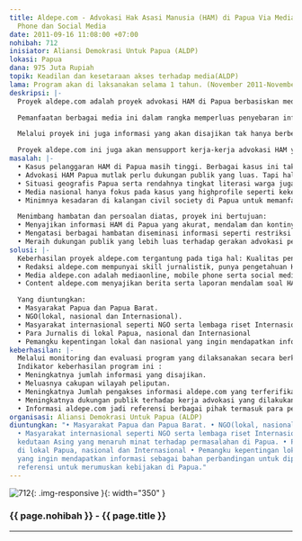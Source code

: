 ```yaml
---
title: Aldepe.com - Advokasi Hak Asasi Manusia (HAM) di Papua Via Media Online, Mobile
  Phone dan Social Media
date: 2011-09-16 11:08:00 +07:00
nohibah: 712
inisiator: Aliansi Demokrasi Untuk Papua (ALDP)
lokasi: Papua
dana: 975 Juta Rupiah
topik: Keadilan dan kesetaraan akses terhadap media(ALDP)
lama: Program akan di laksanakan selama 1 tahun. (November 2011-November 2012)
deskripsi: |-
  Proyek aldepe.com adalah proyek advokasi HAM di Papua berbasiskan media. HAM yang dimaksud bukan hanya hak sipil dan politik (sipol) saja, tapi juga juga hak ekonomi,sosial dan budaya (ecosob) seperti pengelolaan SDA (Sumber Daya Alam), pendidikan, ekonomi dan kesehatan. Sementara, media yang dimaksud adalah media online, mobile phone dan social media seperti twitter, facebook dan lain-lain. Proyek ini menyempurnakan media advokasi ALDP sebelumnya yaitu www.aldepe.com yang saat ini masih berbasiskan media online.

  Pemanfaatan berbagai media ini dalam rangka memperluas penyebaran informasi yang tujuan akhirnya memperluas dukungan publik terhadap proses advokasi HAM di Papua. Selain itu pemanfaatan berbagai media ini juga bisa jadi solusi atas berbagai hambatan proses diseminasi informasi di Papua seperti hambatan geografis serta pembatasan informasi di Papua yang selama ini masih dilakukan pemerintah.

  Melalui proyek ini juga informasi yang akan disajikan tak hanya berbentuk teks tapi juga images dan video. Selain untuk memperkuat pengaruh sebuah pesan, images dan video diharapkan juga bisa jadi solusi atas tingkat literasi warga Papua yang masih rendah serta persoalan belum akrabnya sebagian warga Papua dengan teknologi informasi.

  Proyek aldepe.com ini juga akan mensupport kerja-kerja advokasi HAM yang dilakukan ALDP serta NGO lainnya di Papua.
masalah: |-
  • Kasus pelanggaran HAM di Papua masih tinggi. Berbagai kasus ini tak pernah tuntas diselesaikan pemerintah. Padahal penyelesaian kasus HAM jadi salahsatu solusi menciptakan Papua Tanah Damai.
  • Advokasi HAM Papua mutlak perlu dukungan publik yang luas. Tapi hal ini sulit diraih, karena pemerintah melakukan restriksi informasi. Misalnya, media asing dilarang melakukan kerja jurnalistik. Halaman-halaman koran lokal dibeli pemerintah sehingga informasi dimonopoli.
  • Situasi geografis Papua serta rendahnya tingkat literasi warga juga jadi hambatan lain bagi proses diseminasi informasi.
  • Media nasional hanya fokus pada kasus yang highprofile seperti kekerasan aparat keamanan. Itu pun pemberitaannya kerap tak kontinyu. Sementara berita soal hak Ecosob seperti pengelolaan sumber daya alam, pendidikan, ekonomi dan kesehatan terabaikan karena dianggap tak punya news value yang tinggi.
  • Minimnya kesadaran di kalangan civil society di Papua untuk memanfaatkan media sebagai sarana advokasi. Dari sekitar 184 LSM di Papua hanya 15 lembaga yang memiliki website. Itupun kebanyakan informasinya tak update dan hanya copy paste dari media umum.

  Menimbang hambatan dan persoalan diatas, proyek ini bertujuan:
  • Menyajikan informasi HAM di Papua yang akurat, mendalam dan kontinyu sehingga bisa dimanfaatkan buat kepentingan advokasi.
  • Mengatasi berbagai hambatan diseminasi informasi seperti restriksi informasi, faktor geografis serta rendahnya tingkat literasi warga.
  • Meraih dukungan publik yang lebih luas terhadap gerakan advokasi pelanggaran HAM di Papua.
solusi: |-
  Keberhasilan proyek aldepe.com tergantung pada tiga hal: Kualitas pengelola, pilihan jenis media serta content media. Karenanya:
  • Redaksi aldepe.com mempunyai skill jurnalistik, punya pengetahuan HAM serta faham teknologi.
  • Media aldepe.con adalah mediaonline, mobile phone serta social media. Informasi yang disajikan berbentuk teks, images dan video. Format images serta videonya dipilih yang mudah diakses mobile phone. Hal-hal tadi bertujuan untuk mengatasi berbagai halangan yang telah disebut sebelumnya. Contohnya warga di daerah terpencil yang tak punya akses internet bisa tetap mendapatkan berita melalui mobile phone. Bagi warga yang tingkat literasinya rendah bisa tetap mendapatkan informasi berupa images dan video. Sebagian informasi di aldepe.com, baik di website maupun sosial media, juga akan diterjemahkan kedalam bahasa Inggris sehingga bisa menjangkau audince masyarakat internasional.
  • Content aldepe.com menyajikan berita serta laporan mendalam soal HAM bidang sipol dan ecosob. Selain itu, kerja advokasi HAM yang dilakukan civil society di Papua akan diinformasikan secara kontinyu. Updating informasi akan dilakukan secara berkala. Seluruh informasi berbentuk teks dan images diupdate setiap hari. Sementara video diupdate setiap minggu. Untuk menjaga kualitas content sebelum peliputan dan sesudah peliputan selalu diadakan diskusi untuk memastikan keakuratan informasi serta informasi yang disajikan punya prespektif HAM yang benar.

  Yang diuntungkan:
  • Masyarakat Papua dan Papua Barat.
  • NGO(lokal, nasional dan Internasional).
  • Masyarakat internasional seperti NGO serta lembaga riset Internasional dan pihak kedutaan Asing yang menaruh minat terhadap permasalahan di Papua.
  • Para Jurnalis di lokal Papua, nasional dan Internasional
  • Pemangku kepentingan lokal dan nasional yang ingin mendapatkan informasi sebagai bahan perbandingan untuk dipergunakan sebagai referensi untuk merumuskan kebijakan di Papua.
keberhasilan: |-
  Melalui monitoring dan evaluasi program yang dilaksanakan secara berkala dengan melibatkan internal staf dan stakeholder lainnya dalam hal ini jaringan/mitra kerja ALDP. Untuk proses monitoring akan dilaksanakan setiap awal bulan melalui rapat dengan tujuan adanya perbaikan dan pengayaan terutama mengenai prioritas dan isi berita, cara pemberitaan dan tampilannya. Untuk evaluasi akan dilaksanakan setiap 3 bulan sekali untuk membahas content, tampilan dan kinerja staf, output program dan dampak program serta rencana keberlanjutan.
  Indikator keberhasilan program ini :
  • Meningkatnya jumlah informasi yang disajikan.
  • Meluasnya cakupan wilayah peliputan.
  • Meningkatnya Jumlah pengakses informasi aldepe.com yang terferifikasi melalui alexa.com.
  • Meningkatnya dukungan publik terhadap kerja advokasi yang dilakukan ALDP dan NGO lainnya.
  • Informasi aldepe.com jadi referensi berbagai pihak termasuk para pemangku kepentingan lokal dan nasional dalam merumuskan kebijakan.
organisasi: Aliansi Demokrasi Untuk Papua (ALDP)
diuntungkan: "• Masyarakat Papua dan Papua Barat. • NGO(lokal, nasional dan Internasional).
  • Masyarakat internasional seperti NGO serta lembaga riset Internasional dan pihak
  kedutaan Asing yang menaruh minat terhadap permasalahan di Papua. • Para Jurnalis
  di lokal Papua, nasional dan Internasional • Pemangku kepentingan lokal dan nasional
  yang ingin mendapatkan informasi sebagai bahan perbandingan untuk dipergunakan sebagai
  referensi untuk merumuskan kebijakan di Papua."
---
```


![712](/static/img/hibahcmb/712.png){: .img-responsive }{: width="350" }

### {{ page.nohibah }} - {{ page.title }}

---
